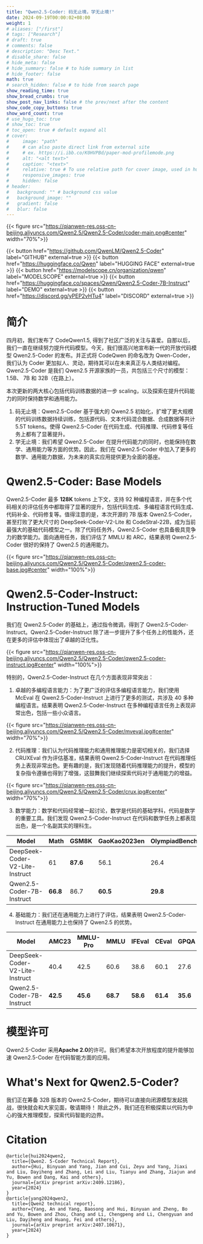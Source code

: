 ```yaml
---
title: "Qwen2.5-Coder: 码无止境，学无止境!"
date: 2024-09-19T00:00:02+08:00
weight: 1
# aliases: ["/first"]
# tags: ["Research"]
# draft: true
# comments: false
# description: "Desc Text."
# disable_share: false
# hide_meta: false
# hide_summary: false # to hide summary in list
# hide_footer: false
math: true
# search_hidden: false # to hide from search page
show_reading_time: true
show_bread_crumbs: true
show_post_nav_links: false # the prev/next after the content
show_code_copy_buttons: true
show_word_count: true
# use_hugo_toc: true
# show_toc: true
# toc_open: true # default expand all
# cover:
#     image: "path"
#     # can also paste direct link from external site
#     # ex. https://i.ibb.co/K0HVPBd/paper-mod-profilemode.png
#     alt: "<alt text>"
#     caption: "<text>"
#     relative: true # To use relative path for cover image, used in hugo Page-bundles
#     responsive_images: true
#     hidden: false
# header:
#   background: "" # background css value
#   background_image: ""
#   gradient: false
#   blur: false
---
```

{{< figure src="https://qianwen-res.oss-cn-beijing.aliyuncs.com/Qwen2.5/Qwen2.5-Coder/coder-main.png#center" width="70%">}}

{{< button href="https://github.com/QwenLM/Qwen2.5-Coder" label="GITHUB" external=true >}}
{{< button href="https://huggingface.co/Qwen" label="HUGGING FACE" external=true >}}
{{< button href="https://modelscope.cn/organization/qwen" label="MODELSCOPE" external=true >}}
{{< button href="https://huggingface.co/spaces/Qwen/Qwen2.5-Coder-7B-Instruct" label="DEMO" external=true >}}
{{< button href="https://discord.gg/yPEP2vHTu4" label="DISCORD" external=true >}}

# 简介

四月初，我们发布了 CodeQwen1.5, 得到了社区广泛的关注与喜爱。自那以后，我们一直在继续努力提升代码模型。今天，我们很高兴地宣布新一代的开放代码模型 Qwen2.5-Coder 的发布。并正式将 CodeQwen 的命名改为 Qwen-Coder，我们认为 Coder 更加拟人、灵动，期待其可以在未来真正与人类结对编程。Qwen2.5-Coder 是我们 Qwen2.5 开源家族的一员，共包括三个尺寸的模型：1.5B、 7B 和 32B（在路上）。

本次更新的两大核心包括代码训练数据的进一步 scaling，以及探索在提升代码能力的同时保持数学和通用能力。

1. 码无止境：Qwen2.5-Coder 基于强大的 Qwen2.5 初始化，扩增了更大规模的代码训练数据持续训练，包括源代码、文本代码混合数据、合成数据等共计 5.5T tokens。使得 Qwen2.5-Coder 在代码生成、代码推理、代码修复等任务上都有了显著提升。
2. 学无止境：我们希望 Qwen2.5-Coder 在提升代码能力的同时，也能保持在数学、通用能力等方面的优势。因此，我们在 Qwen2.5-Coder 中加入了更多的数学、通用能力数据，为未来的真实应用提供更为全面的基座。

# Qwen2.5-Coder: Base Models

Qwen2.5-Coder 最多 **128K** tokens 上下文，支持 92 种编程语言，并在多个代码相关的评估任务中都取得了显著的提升，包括代码生成、多编程语言代码生成、代码补全、代码修复等。值得注意的是，本次开源的 7B 版本 Qwen2.5-Coder，甚至打败了更大尺寸的 DeepSeek-Coder-V2-Lite 和 CodeStral-22B，成为当前最强大的基础代码模型之一。除了代码任务外，Qwen2.5-Coder 也具备极具竞争力的数学能力。面向通用任务，我们评估了 MMLU 和 ARC，结果表明 Qwen2.5-Coder 很好的保持了 Qwen2.5 的通用能力。

{{< figure src="https://qianwen-res.oss-cn-beijing.aliyuncs.com/Qwen2.5/Qwen2.5-Coder/qwen2.5-coder-base.jpg#center" width="100%">}}

# Qwen2.5-Coder-Instruct: Instruction-Tuned Models

我们在 Qwen2.5-Coder 的基础上，通过指令微调，得到了 Qwen2.5-Coder-Instruct。Qwen2.5-Coder-Instruct 除了进一步提升了多个任务上的性能外，还在更多的评估中体现出了卓越的泛化性。

{{< figure src="https://qianwen-res.oss-cn-beijing.aliyuncs.com/Qwen2.5/Qwen2.5-Coder/qwen2.5-coder-instruct.jpg#center" width="100%">}}

特别的，Qwen2.5-Coder-Instruct 在几个方面表现非常突出：

1. 卓越的多编程语言能力：为了更广泛的评估多编程语言能力，我们使用 McEval 在 Qwen2.5-Coder-Instruct 上进行了更多的测试，共涉及 40 多种编程语言。结果表明 Qwen2.5-Coder-Instruct 在多种编程语言任务上表现非常出色，包括一些小众语言。

{{< figure src="https://qianwen-res.oss-cn-beijing.aliyuncs.com/Qwen2.5/Qwen2.5-Coder/mveval.jpg#center" width="70%">}}


2. 代码推理：我们认为代码推理能力和通用推理能力是密切相关的，我们选择 CRUXEval 作为评估基准，结果表明 Qwen2.5-Coder-Instruct 在代码推理任务上表现非常出色。更有趣的是，我们发现随着代码推理能力的提升，模型的复杂指令遵循也得到了增强，这鼓舞我们继续探索代码对于通用能力的增益。

{{< figure src="https://qianwen-res.oss-cn-beijing.aliyuncs.com/Qwen2.5/Qwen2.5-Coder/crux.jpg#center" width="70%">}}


3. 数学能力：数学和代码经常被一起讨论，数学是代码的基础学科，代码是数学的重要工具。我们发现 Qwen2.5-Coder-Instruct 在代码和数学任务上都表现出色，是一个名副其实的理科生。

| **Model**                       | **Math**  | **GSM8K** | **GaoKao2023en** | **OlympiadBench** | **CollegeMath** | **AIME24** |
| ------------------------------- | --------- | --------- | ---------------- | ----------------- | --------------- | ---------- |
| DeepSeek-Coder-V2-Lite-Instruct | 61        | **87.6**  | 56.1             | 26.4              | 39.8            | 6.7        |
| Qwen2.5-Coder-7B-Instruct    | **66.8**  | 86.7      | **60.5**         | **29.8**          | **43.5**        | **10**     |

4. 基础能力：我们还在通用能力上进行了评估，结果表明 Qwen2.5-Coder-Instruct 在通用能力上也保持了 Qwen2.5 的优势。
   
| **Model**                       | **AMC23** | **MMLU-Pro**  | **MMLU**     | **IFEval**        | **CEval**       | **GPQA**   |
| ------------------------------- | --------- | --------- | ---------------- | ----------------- | --------------- | ---------- |
| DeepSeek-Coder-V2-Lite-Instruct | 40.4      | 42.5      | 60.6             | 38.6              | 60.1            | 27.6       |
| Qwen2.5-Coder-7B-Instruct    | **42.5**  | **45.6**  | **68.7**         | **58.6**          | **61.4**        | **35.6**   |

# 模型许可

Qwen2.5-Coder 采用**Apache 2.0**的许可。我们希望本次开放程度的提升能够加速 Qwen2.5-Coder 在代码智能方面的应用。

# What's Next for Qwen2.5-Coder?

我们正在筹备 32B 版本的 Qwen2.5-Coder，期待可以直接向闭源模型发起挑战，很快就会和大家见面，敬请期待！
除此之外，我们还在积极探索以代码为中心的强大推理模型，探索代码智能的边界。

# Citation

```
@article{hui2024qwen2,
  title={Qwen2. 5-Coder Technical Report},
  author={Hui, Binyuan and Yang, Jian and Cui, Zeyu and Yang, Jiaxi and Liu, Dayiheng and Zhang, Lei and Liu, Tianyu and Zhang, Jiajun and Yu, Bowen and Dang, Kai and others},
  journal={arXiv preprint arXiv:2409.12186},
  year={2024}
}
@article{yang2024qwen2,
  title={Qwen2 technical report},
  author={Yang, An and Yang, Baosong and Hui, Binyuan and Zheng, Bo and Yu, Bowen and Zhou, Chang and Li, Chengpeng and Li, Chengyuan and Liu, Dayiheng and Huang, Fei and others},
  journal={arXiv preprint arXiv:2407.10671},
  year={2024}
}
```